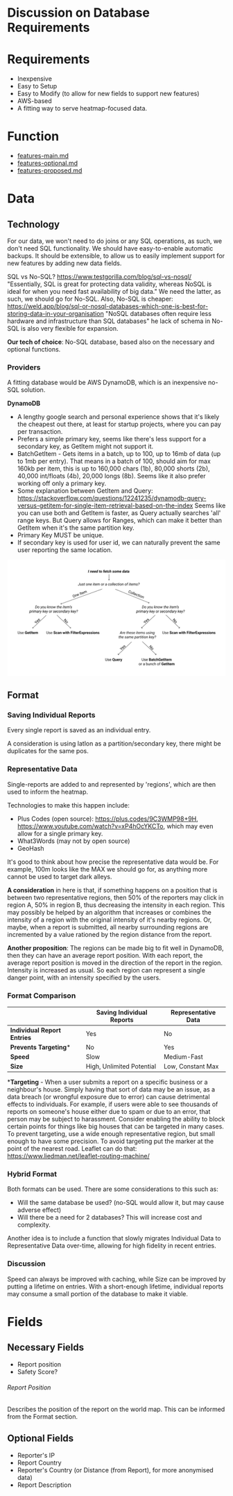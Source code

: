 # Discussion on Database Requirements

# Requirements

- Inexpensive
- Easy to Setup
- Easy to Modify (to allow for new fields to support new features)
- AWS-based
- A fitting way to serve heatmap-focused data.

# Function

-  [features-main.md](features-main.md) 
-  [features-optional.md](features-optional.md) 
-  [features-proposed.md](features-proposed.md) 

# Data

## Technology

For our data, we won't need to do joins or any SQL operations, as such, we don't need SQL functionality.
We should have easy-to-enable automatic backups.
It should be extensible, to allow us to easily implement support for new features by adding new data fields.

SQL vs No-SQL? https://www.testgorilla.com/blog/sql-vs-nosql/
"Essentially, SQL is great for protecting data validity, whereas NoSQL is ideal for when you need fast availability of big data."
We need the latter, as such, we should go for No-SQL.
Also, No-SQL is cheaper: https://weld.app/blog/sql-or-nosql-databases-which-one-is-best-for-storing-data-in-your-organisation
"NoSQL databases often require less hardware and infrastructure than SQL databases"
he lack of schema in No-SQL is also very flexible for expansion.

**Our tech of choice**: No-SQL database, based also on the necessary and optional functions.

### Providers

A fitting database would be AWS DynamoDB, which is an inexpensive no-SQL solution.

**DynamoDB**

- A lengthy google search and personal experience shows that it's likely the cheapest out there, at least for startup projects, where you can pay per transaction.
- Prefers a simple primary key, seems like there's less support for a secondary key, as GetItem might not support it.
- BatchGetItem - Gets items in a batch, up to 100, up to 16mb of data (up to 1mb per entry). That means in a batch of 100, should aim for max 160kb per item, this is up to 160,000 chars (1b), 80,000 shorts (2b), 40,000 int/floats (4b), 20,000 longs (8b).
  Seems like it also prefer working off only a primary key.
- Some explanation between GetItem and Query: https://stackoverflow.com/questions/12241235/dynamodb-query-versus-getitem-for-single-item-retrieval-based-on-the-index
  Seems like you can use both and GetItem is faster, as Query actually searches 'all' range keys.
  But Query allows for Ranges, which can make it better than GetItem when it's the same partition key.
- Primary Key MUST be unique.
- If secondary key is used for user id, we can naturally prevent the same user reporting the same location.

![dynamodb-operations-help](img\dynamodb-operations-help.png)

## Format

### Saving Individual Reports

Every single report is saved as an individual entry.

A consideration is using latlon as a partition/secondary key, there might be duplicates for the same pos.

### Representative Data

Single-reports are added to and represented by 'regions', which are then used to inform the heatmap.

Technologies to make this happen include:

- Plus Codes (open source): https://plus.codes/9C3WMP98+9H, https://www.youtube.com/watch?v=xP4hOcYKCTo, which may even allow for a single primary key.
- What3Words (may not by open source)
- GeoHash

It's good to think about how precise the representative data would be. For example, 100m looks like the MAX we should go for, as anything more cannot be used to target dark alleys.

**A consideration** in here is that, if something happens on a position that is between two representative regions, then 50% of the reporters may click in region A, 50% in region B, thus decreasing the intensity in each region. This may possibly be helped by an algorithm that increases or combines the intensity of a region with the original intensity of it's nearby regions. Or, maybe, when a report is submitted, all nearby surrounding regions are incremented by a value rationed by the region distance from the report.

**Another proposition**: The regions can be made big to fit well in DynamoDB, then they can have an average report position. With each report, the average report position is moved in the direction of the report in the region. Intensity is increased as usual. So each region can represent a single danger point, with an intensity specified by the users.

### Format Comparison

|                               | Saving Individual Reports | Representative Data |
| ----------------------------- | ------------------------- | ------------------- |
| **Individual Report Entries** | Yes                       | No                  |
| **Prevents Targeting***       | No                        | Yes                 |
| **Speed**                     | Slow                      | Medium-Fast         |
| **Size**                      | High, Unlimited Potential | Low, Constant Max   |

***Targeting** - When a user submits a report on a specific business or a neighbour's house. Simply having that sort of data may be an issue, as a data breach (or wrongful exposure due to error) can cause detrimental effects to individuals. For example, if users were able to see thousands of reports on someone's house either due to spam or due to an error, that person may be subject to harassment.
Consider enabling the ability to block certain points for things like big houses that can be targeted in many cases.
To prevent targeting, use a wide enough representative region, but small enough to have some precision. To avoid targeting put the marker at the point of the nearest road. Leaflet can do that: https://www.liedman.net/leaflet-routing-machine/

### Hybrid Format

Both formats can be used. There are some considerations to this such as:

- Will the same database be used? (no-SQL would allow it, but may cause adverse effect)
- Will there be a need for 2 databases? This will increase cost and complexity.

Another idea is to include a function that slowly migrates Individual Data to Representative Data over-time, allowing for high fidelity in recent entries.

### Discussion

Speed can always be improved with caching, while Size can be improved by putting a lifetime on entries. With a short-enough lifetime, individual reports may consume a small portion of the database to make it viable.

# Fields

## Necessary Fields

- Report position
- Safety Score?

###### Report Position

Describes the position of the report on the world map. This can be informed from the Format section.

## Optional Fields

- Reporter's IP
- Report Country
- Reporter's Country (or Distance (from Report), for more anonymised data)
- Report Description


